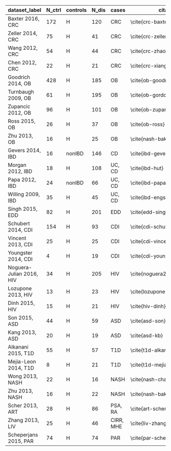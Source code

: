 dataset_label | N_ctrl | controls | N_dis | cases | citation
----------|----------|----------|----------|----------|----------
Baxter 2016, CRC | 172 | H | 120 | CRC | \cite{crc-baxter}
Zeller 2014, CRC | 75 | H | 41 | CRC | \cite{crc-zeller}
Wang 2012, CRC | 54 | H | 44 | CRC | \cite{crc-zhao}
Chen 2012, CRC | 22 | H | 21 | CRC | \cite{crc-xiang}
Goodrich 2014, OB | 428 | H | 185 | OB | \cite{ob-goodrich}
Turnbaugh 2009, OB | 61 | H | 195 | OB | \cite{ob-gordon}
Zupancic 2012, OB | 96 | H | 101 | OB | \cite{ob-zupancic}
Ross 2015, OB | 26 | H | 37 | OB | \cite{ob-ross}
Zhu 2013, OB | 16 | H | 25 | OB | \cite{nash-baker}
Gevers 2014, IBD | 16 | nonIBD | 146 | CD | \cite{ibd-gevers}
Morgan 2012, IBD | 18 | H | 108 | UC, CD | \cite{ibd-hut}
Papa 2012, IBD | 24 | nonIBD | 66 | UC, CD | \cite{ibd-papa}
Willing 2009, IBD | 35 | H | 45 | UC, CD | \cite{ibd-engstrand}
Singh 2015, EDD | 82 | H | 201 | EDD | \cite{edd-singh}
Schubert 2014, CDI | 154 | H | 93 | CDI | \cite{cdi-schubert}
Vincent 2013, CDI | 25 | H | 25 | CDI | \cite{cdi-vincent}
Youngster 2014, CDI | 4 | H | 19 | CDI | \cite{cdi-youngster}
Noguera-Julian 2016, HIV | 34 | H | 205 | HIV | \cite{noguera2016gut}
Lozupone 2013, HIV | 13 | H | 23 | HIV | \cite{lozupone2013alterations}
Dinh 2015, HIV | 15 | H | 21 | HIV | \cite{hiv-dinh}
Son 2015, ASD | 44 | H | 59 | ASD | \cite{asd-son}
Kang 2013, ASD | 20 | H | 19 | ASD | \cite{asd-kb}
Alkanani 2015, T1D | 55 | H | 57 | T1D | \cite{t1d-alkanani}
Mejia-Leon 2014, T1D | 8 | H | 21 | T1D | \cite{t1d-mejia}
Wong 2013, NASH | 22 | H | 16 | NASH | \cite{nash-chan}
Zhu 2013, NASH | 16 | H | 22 | NASH | \cite{nash-baker}
Scher 2013, ART | 28 | H | 86 | PSA, RA | \cite{art-scher}
Zhang 2013, LIV | 25 | H | 46 | CIRR, MHE | \cite{liv-zhang}
Scheperjans 2015, PAR | 74 | H | 74 | PAR | \cite{par-schep}

